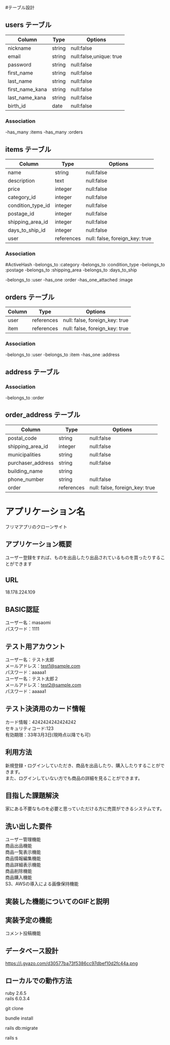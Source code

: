 #テーブル設計

## users テーブル

|Column             |Type   |Options                 |
|------------------ |------ |------------------------|
|nickname           |string |null:false              |
|email              |string |null:false,unique: true |
|password           |string |null:false              |
|first_name         |string |null:false              |
|last_name          |string |null:false              |
|first_name_kana    |string |null:false              |
|last_name_kana     |string |null:false              |
|birth_id           |date   |null:false              |

### Association

-has_many :items
-has_many :orders

## items テーブル

|Column                 |Type       |Options                       |
|-----------------------|-----------|------------------------------|
|name                   |string     |null:false                    |
|description            |text       |null:false                    |
|price                  |integer    |null:false                    |
|category_id            |integer    |null:false                    |
|condition_type_id      |integer    |null:false                    |
|postage_id             |integer    |null:false                    |
|shipping_area_id       |integer    |null:false                    |
|days_to_ship_id        |integer    |null:false                    |
|user                   |references |null: false, foreign_key: true|

### Association

#ActiveHash
-belongs_to :category
-belongs_to :condition_type
-belongs_to :postage
-belongs_to :shipping_area
-belongs_to :days_to_ship

-belongs_to :user
-has_one :order
-has_one_attached :image

## orders テーブル

|Column|Type       |Options                        |
|------|-----------|-------------------------------|
|user  |references |null: false, foreign_key: true |
|item  |references |null: false, foreign_key: true |

### Association

-belongs_to :user
-belongs_to :item
-has_one :address

## address テーブル

### Association

-belongs_to :order

## order_address テーブル

|Column            |Type       |Options                       |
|----------------- |-----------|------------------------------|
|postal_code       |string     |null:false                    |
|shipping_area_id  |integer    |null:false                    |
|municipalities    |string     |null:false                    |
|purchaser_address |string     |null:false                    |
|building_name     |string     |                              |
|phone_number      |string     |null:false                    |
|order             |references |null: false, foreign_key: true|


# アプリケーション名
  フリマアプリのクローンサイト

## アプリケーション概要
  ユーザー登録をすれば、ものを出品したり出品されているものを買ったりすることができます

## URL
  18.178.224.109

## BASIC認証
ユーザー名：masaomi  
パスワード：1111

## テスト用アカウント
  ユーザー名：テスト太郎  
  メールアドレス：test1@sample.com  
  パスワード：aaaaa1  
  ユーザー名：テスト太郎２  
  メールアドレス：test2@sample.com  
  パスワード：aaaaa1  

## テスト決済用のカード情報
  カード情報：4242424242424242  
  セキュリティコード:123  
  有効期限：33年3月3日(現時点以降でも可)  

## 利用方法
  新規登録・ログインしていただき、商品を出品したり、購入したりすることができます。    
  また、ログインしていない方でも商品の詳細を見ることができます。

## 目指した課題解決
  家にある不要なものを必要と思っていただける方に売買ができるシステムです。

## 洗い出した要件
  ユーザー管理機能  
  商品出品機能  
  商品一覧表示機能  
  商品情報編集機能  
  商品詳細表示機能  
  商品削除機能  
  商品購入機能  
  S3、AWSの導入による画像保持機能

## 実装した機能についてのGIFと説明

  
## 実装予定の機能
  コメント投稿機能

## データベース設計
https://i.gyazo.com/d30577ba73f5386cc97dbef10d2fc44a.png

## ローカルでの動作方法


ruby 2.6.5  
rails 6.0.3.4  

git clone  

bundle install  

rails db:migrate  

rails s  
